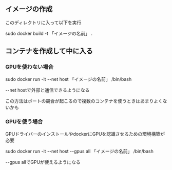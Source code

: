 ## イメージの作成

このディレクトリに入って以下を実行

sudo docker build -t 「イメージの名前」 .

## コンテナを作成して中に入る

### GPUを使わない場合

sudo docker run -it --net host 「イメージの名前」 /bin/bash

--net hostで外部と通信できるようになる

この方法はポートの競合が起こるので複数のコンテナを使うときはあまりよくないかも

### GPUを使う場合

GPUドライバーのインストールやdockerにGPUを認識させるための環境構築が必要

sudo docker run -it --net host --gpus all 「イメージの名前」 /bin/bash

--gpus allでGPUが使えるようになる
